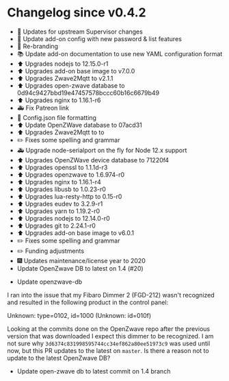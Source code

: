 # Changelog since v0.4.2
- :hammer: Updates for upstream Supervisor changes 
- :hammer: Update add-on config with new password & list features 
- :hammer: Re-branding 
- :books: Update add-on documentation to use new YAML configuration format 
- :arrow_up: Upgrades nodejs to 12.15.0-r1 
- :arrow_up: Upgrades add-on base image to v7.0.0 
- :arrow_up: Upgrades Zwave2Mqtt to v2.1.1 
- :arrow_up: Upgrades open-zwave database to 0d94c9427bbd19e47457578bccc60b16c6679b49 
- :arrow_up: Upgrades nginx to 1.16.1-r6 
- :ambulance: Fix Patreon link 
- :art: Config.json file formatting 
- :arrow_up: Update OpenZWave database to 07acd31 
- :arrow_up: Upgrades Zwave2Mqtt to to 
- :pencil2: Fixes some spelling and grammar 
- :ambulance: Upgrade node-serialport on the fly for Node 12.x support 
- :arrow_up: Upgrades OpenZWave device database to 71220f4 
- :arrow_up: Upgrades openssl to 1.1.1d-r3 
- :arrow_up: Upgrades openzwave to 1.6.974-r0 
- :arrow_up: Upgrades nginx to 1.16.1-r4 
- :arrow_up: Upgrades libusb to 1.0.23-r0 
- :arrow_up: Upgrades lua-resty-http to 0.15-r0 
- :arrow_up: Upgrades eudev to 3.2.9-r1 
- :arrow_up: Upgrades yarn to 1.19.2-r0 
- :arrow_up: Upgrades nodejs to 12.14.0-r0 
- :arrow_up: Upgrades git to 2.24.1-r0 
- :arrow_up: Upgrades add-on base image to v6.0.1 
- :pencil2: Fixes some spelling and grammar 
- :pencil2: Funding adjustments 
- :fireworks: Updates maintenance/license year to 2020 
- Update OpenZwave DB to latest on 1.4 (#20)

* Update openzwave-db

I ran into the issue that my Fibaro Dimmer 2 (FGD-212) wasn't recognized and resulted in the following product in the control panel:

Unknown: type=0102, id=1000 (Unknown: id=010f)

Looking at the commits done on the OpenZwave repo after the previous version that was downloaded I expect this dimmer to be recognized. I am not sure why `3d6374c831998595744cc34ef862a80ee51973c9` was used until now, but this PR updates to the latest on `master`. Is there a reason not to update to the latest OpenZwave DB?

* Update open-zwave db to latest commit on 1.4 branch 
